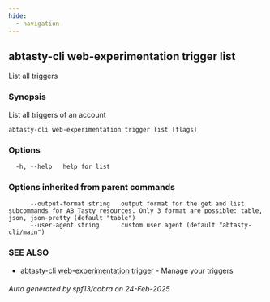 ```yaml
---
hide:
  - navigation
---
```

## abtasty-cli web-experimentation trigger list

List all triggers

### Synopsis

List all triggers of an account

```
abtasty-cli web-experimentation trigger list [flags]
```

### Options

```
  -h, --help   help for list
```

### Options inherited from parent commands

```
      --output-format string   output format for the get and list subcommands for AB Tasty resources. Only 3 format are possible: table, json, json-pretty (default "table")
      --user-agent string      custom user agent (default "abtasty-cli/main")
```

### SEE ALSO

* [abtasty-cli web-experimentation trigger](abtasty-cli_web-experimentation_trigger.md)	 - Manage your triggers

###### Auto generated by spf13/cobra on 24-Feb-2025

